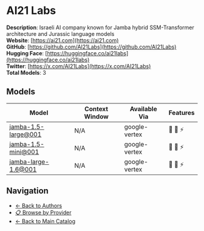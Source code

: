 # AI21 Labs

**Description**: Israeli AI company known for Jamba hybrid SSM-Transformer architecture and Jurassic language models  
**Website**: [https://ai21.com](https://ai21.com)  
**GitHub**: [https://github.com/AI21Labs](https://github.com/AI21Labs)  
**Hugging Face**: [https://huggingface.co/ai21labs](https://huggingface.co/ai21labs)  
**Twitter**: [https://x.com/AI21Labs](https://x.com/AI21Labs)  
**Total Models**: 3

## Models

| Model | Context Window | Available Via | Features |
|-------|----------------|---------------|----------|
| [jamba-1.5-large@001](./models/jamba-1.5-large@001.md) | N/A | google-vertex | <span title="Text Processing">📝</span> <span title="Tool Calling">🔧</span> <span title="Response Streaming">⚡</span> |
| [jamba-1.5-mini@001](./models/jamba-1.5-mini@001.md) | N/A | google-vertex | <span title="Text Processing">📝</span> <span title="Tool Calling">🔧</span> <span title="Response Streaming">⚡</span> |
| [jamba-large-1.6@001](./models/jamba-large-1.6@001.md) | N/A | google-vertex | <span title="Text Processing">📝</span> <span title="Tool Calling">🔧</span> <span title="Response Streaming">⚡</span> |

## Navigation

- [← Back to Authors](../README.md)
- [📋 Browse by Provider](../../providers/README.md)
- [← Back to Main Catalog](../../README.md)
